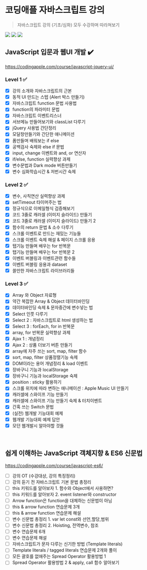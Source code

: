 # 코딩애플 자바스크립트 강의
> 자바스크립트 강의 (기초/심화) 모두 수강하며 따라쳐보기

<p>
  <img src="https://img.shields.io/badge/CSS3-1572B6?style=flat-square&logo=css3&logoColor=white"/>
  <img src="https://img.shields.io/badge/HTML5-E34F26?style=flat-square&logo=html5&logoColor=white"/>
  <img src="https://img.shields.io/badge/JavaScript-F7DF1E?style=flat-square&logo=javascript&logoColor=black"/>
</p>

## JavaScript 입문과 웹UI 개발 ✔️
https://codingapple.com/course/javascript-jquery-ui/
### Level 1 ✅

- [X] 강의 소개와 자바스크립트의 근본
- [X] 동적 UI 만드는 스텝 (Alert 박스 만들기)
- [X] 자바스크립트 function 문법 사용법
- [X] function의 파라미터 문법
- [X] 자바스크립트 이벤트리스너
- [X] 서브메뉴 만들어보기와 classList 다루기
- [X] jQuery 사용법 간단정리
- [X] 모달창만들기와 간단한 애니메이션
- [X] 폼만들며 배워보는 if else
- [X] 공백검사 숙제와 else if 문법
- [X] input, change 이벤트와 and, or 연산자
- [X] if/else, function 실력향상 과제
- [X] 변수문법과 Dark mode 버튼만들기
- [X] 변수 심화학습시간 & 저번시간 숙제

### Level 2 ✅

- [X] 변수, 사칙연산 실력향상 과제
- [X] setTimeout 타이머주는 법
- [X] 정규식으로 이메일형식 검증해보기
- [X] 코드 3줄로 캐러셀 (이미지 슬라이드) 만들기
- [X] 코드 3줄로 캐러셀 (이미지 슬라이드) 만들기 2
- [X] 함수의 return 문법 & 소수 다루기
- [X] 스크롤 이벤트로 만드는 재밌는 기능들
- [X] 스크롤 이벤트 숙제 해설 & 페이지 스크롤 응용
- [X] 탭기능 만들며 배우는 for 반복문
- [X] 탭기능 만들며 배우는 for 반복문 2
- [X] 이벤트 버블링과 이벤트관련 함수들
- [X] 이벤트 버블링 응용과 dataset
- [X] 쓸만한 자바스크립트 라이브러리들

### Level 3 ✅

- [X] Array 와 Object 자료형
- [X] 약간 복잡한 Array & Object 데이터바인딩
- [X] 데이터바인딩 숙제 & 문자중간에 변수넣는 법
- [X] Select 인풋 다루기
- [X] Select 2 : 자바스크립트로 html 생성하는 법
- [X] Select 3 : forEach, for in 반복문
- [X] array, for 반복문 실력향상 과제
- [X] Ajax 1 : 개념정리
- [X] Ajax 2 : 상품 더보기 버튼 만들기
- [X] array에 자주 쓰는 sort, map, filter 함수
- [X] sort, map, filter 상품정렬기능 숙제
- [X] DOM이라는 용어 개념정리 & load 이벤트
- [X] 장바구니 기능과 localStorage
- [X] 장바구니 기능과 localStorage 숙제
- [X] position : sticky 활용하기
- [X] 스크롤 위치에 따라 변하는 애니메이션 : Apple Music UI 만들기
- [X] 캐러셀에 스와이프 기능 만들기
- [X] 캐러셀에 스와이프 기능 만들기 숙제 & 터치이벤트
- [X] 간혹 쓰는 Switch 문법
- [X] (실전) 웹개발 기능대회 예제
- [X] 웹개발 기능대회 예제 답안
- [X] 모던 웹개발시 알아야할 것들
<br/><br/><br/>

## 쉽게 이해하는 JavaScript 객체지향 & ES6 신문법
https://codingapple.com/course/javascript-es6/

- [ ] 강의 OT (수강대상, 강의 특징정리)
- [ ] 강의 듣기 전 자바스크립트 기본 문법 총정리
- [ ] this 키워드를 알아보자 1. 함수와 Object에서 사용하면?
- [ ] this 키워드를 알아보자 2. event listener와 constructor
- [ ] Arrow function은 function을 대체하는 신문법이 아님
- [ ] this & arrow function 연습문제 3개
- [ ] this & arrow function 연습문제 해설
- [ ] 변수 신문법 총정리 1. var let const와 선언,할당,범위
- [ ] 변수 신문법 총정리 2. Hoisting, 전역변수, 참조
- [ ] 변수 연습문제 6개
- [ ] 변수 연습문제 해설
- [ ] 자바스크립트가 문자 다루는 신기한 방법 (Template literals)
- [ ] Template literals / tagged literals 연습문제 2개와 풀이
- [ ] 모든 괄호를 없애주는 Spread Operator 활용방법 1
- [ ] Spread Operator 활용방법 2 & apply, call 함수 알아보기
